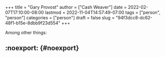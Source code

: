 +++
title = "Gary Provost"
author = ["Cash Weaver"]
date = 2022-02-07T17:10:00-08:00
lastmod = 2022-11-04T14:57:49-07:00
tags = ["person", "person"]
categories = ["person"]
draft = false
slug = "94f3dcc8-dc62-48f1-b15e-8dbb9f23d554"
+++

Among other things:


## :noexport: {#noexport}
